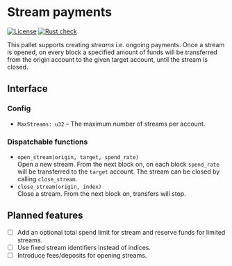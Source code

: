 # Stream payments

[![License](https://img.shields.io/badge/License-Apache_2.0-blue.svg)](https://opensource.org/licenses/Apache-2.0) [![Rust check](https://github.com/Wiezzel/stream-payments/actions/workflows/rust.yml/badge.svg)](https://github.com/Wiezzel/stream-payments/actions/workflows/rust.yml)

This pallet supports creating *streams* i.e. ongoing payments. Once a stream is opened,
on every block a specified amount of funds will be transferred from the origin account
to the given target account, until the stream is closed.

## Interface

### Config

* `MaxStreams: u32` – The maximum number of streams per account.

### Dispatchable functions

* `open_stream(origin, target, spend_rate)`  
   Open a new stream. From the next block on, on each block `spend_rate` will be transferred to the 
  `target` account. The stream can be closed by calling `close_stream`.
* `close_stream(origin, index)`  
   Close a stream. From the next block on, transfers will stop.

## Planned features

- [ ] Add an optional total spend limit for stream and reserve funds for limited streams.
- [ ] Use fixed stream identifiers instead of indices.
- [ ] Introduce fees/deposits for opening streams.
